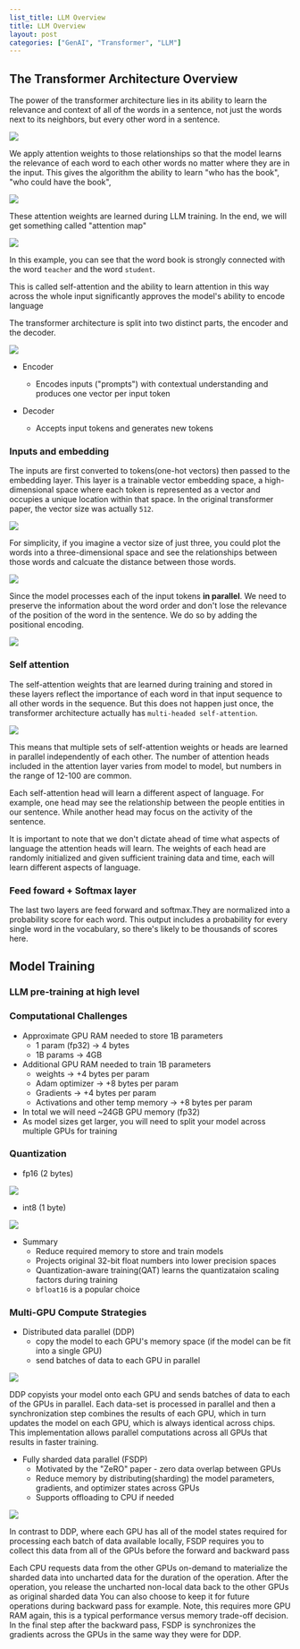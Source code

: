 ```yaml
---
list_title: LLM Overview
title: LLM Overview
layout: post
categories: ["GenAI", "Transformer", "LLM"]
---
```


## The Transformer Architecture Overview

The power of the transformer architecture lies in its ability to learn the relevance and context of all of the words in a sentence, not just the words next to its neighbors, but every other word in a sentence.

<img class="md-img-center" src="{{site.baseurl}}/assets/images/2024/llm-1.png">

We apply attention weights to those relationships so that the model learns the relevance of each word to each other words no matter where they are in the input. This gives the algorithm the ability to learn "who has the book", "who could have the book",

<img class="md-img-center" src="{{site.baseurl}}/assets/images/2024/llm-2.png">

These attention weights are learned during LLM training. In the end, we will get something called "attention map"

<img class="md-img-center" src="{{site.baseurl}}/assets/images/2024/llm-3.png">

In this example, you can see that the word book is strongly connected with the word `teacher` and the word `student`.

This is called self-attention and the ability to learn attention in this way across the whole input significantly approves the model's ability to encode language

The transformer architecture is split into two distinct parts, the encoder and the decoder.

<img class="md-img-center" src="{{site.baseurl}}/assets/images/2024/llm-4.png">

- Encoder

  - Encodes inputs ("prompts") with contextual understanding and produces one vector per input token

- Decoder
  - Accepts input tokens and generates new tokens

### Inputs and embedding

The inputs are first converted to tokens(one-hot vectors) then passed to the embedding layer. This layer is a trainable vector embedding space, a high-dimensional space where each token is represented as a vector and occupies a unique location within that space. In the original transformer paper, the vector size was actually `512`.

<img class="md-img-center" src="{{site.baseurl}}/assets/images/2024/llm-5.png">

For simplicity, if you imagine a vector size of just three, you could plot the words into a three-dimensional space and see the relationships between those words and calcuate the distance between those words.

<img class="md-img-center" src="{{site.baseurl}}/assets/images/2024/llm-6.png">

Since the model processes each of the input tokens **in parallel**. We need to preserve the information about the word order and don't lose the relevance of the position of the word in the sentence. We do so by adding the positional encoding.

<img class="md-img-center" src="{{site.baseurl}}/assets/images/2024/llm-7.png">

### Self attention

The self-attention weights that are learned during training and stored in these layers reflect the importance of each word in that input sequence to all other words in the sequence. But this does not happen just once, the transformer architecture actually has `multi-headed self-attention`.

<img class="md-img-center" src="{{site.baseurl}}/assets/images/2024/llm-8.png">

This means that multiple sets of self-attention weights or heads are learned in parallel independently of each other. The number of attention heads included in the attention layer varies from model to model, but numbers in the range of 12-100 are common.

Each self-attention head will learn a different aspect of language. For example, one head may see the relationship between the people entities in our sentence. While another head may focus on the activity of the sentence.

It is important to note that we don't dictate ahead of time what aspects of language the attention heads will learn. The weights of each head are randomly initialized and given sufficient training data and time, each will learn different aspects of language.

### Feed foward + Softmax layer

The last two layers are feed forward and softmax.They are normalized into a probability score for each word. This output includes a probability for every single word in the vocabulary, so there's likely to be thousands of scores here.

## Model Training

### LLM pre-training at high level

### Computational Challenges

- Approximate GPU RAM needed to store 1B parameters
  - 1 param (fp32) -> 4 bytes
  - 1B params -> 4GB
- Additional GPU RAM needed to train 1B parameters
  - weights -> +4 bytes per param
  - Adam optimizer -> +8 bytes per param
  - Gradients -> +4 bytes per param
  - Activations and other temp memory -> +8 bytes per param
- In total we will need ~24GB GPU memory (fp32)
- As model sizes get larger, you will need to split your model across multiple GPUs for training

### Quantization

- fp16 (2 bytes)

<img class="md-img-center" src="{{site.baseurl}}/assets/images/2024/llm-9.png">

- int8 (1 byte)

<img class="md-img-center" src="{{site.baseurl}}/assets/images/2024/llm-10.png">

- Summary
  - Reduce required memory to store and train models
  - Projects original 32-bit float numbers into lower precision spaces
  - Quantization-aware training(QAT) learns the quantizataion scaling factors during training
  - `bfloat16` is a popular choice

### Multi-GPU Compute Strategies

- Distributed data parallel (DDP)
  - copy the model to each GPU's memory space (if the model can be fit into a single GPU)
  - send batches of data to each GPU in parallel

<img class="md-img-center" src="{{site.baseurl}}/assets/images/2024/llm-11.png">

DDP copyists your model onto each GPU and sends batches of data to each of the GPUs in parallel. Each data-set is processed in parallel and then a synchronization step combines the results of each GPU, which in turn updates the model on each GPU, which is always identical across chips. This implementation allows parallel computations across all GPUs that results in faster training.

- Fully sharded data parallel (FSDP)
  - Motivated by the "ZeRO" paper - zero data overlap between GPUs
  - Reduce memory by distributing(sharding) the model parameters, gradients, and optimizer states across GPUs
  - Supports offloading to CPU if needed

<img class="md-img-center" src="{{site.baseurl}}/assets/images/2024/llm-13.png">

In contrast to DDP, where each GPU has all of the model states required for processing each batch of data available locally, FSDP requires you to collect this data from all of the GPUs before the forward and backward pass

Each CPU requests data from the other GPUs on-demand to materialize the sharded data into uncharted data for the duration of the operation. After the operation, you release the uncharted non-local data back to the other GPUs as original sharded data You can also choose to keep it for future operations during backward pass for example. Note, this requires more GPU RAM again, this is a typical performance versus memory trade-off decision. In the final step after the backward pass, FSDP is synchronizes the gradients across the GPUs in the same way they were for DDP.
